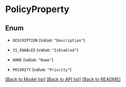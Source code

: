 # PolicyProperty

## Enum


* `DESCRIPTION` (value: `"Description"`)

* `IS_ENABLED` (value: `"IsEnabled"`)

* `NAME` (value: `"Name"`)

* `PRIORITY` (value: `"Priority"`)


[[Back to Model list]](../README.md#documentation-for-models) [[Back to API list]](../README.md#documentation-for-api-endpoints) [[Back to README]](../README.md)


